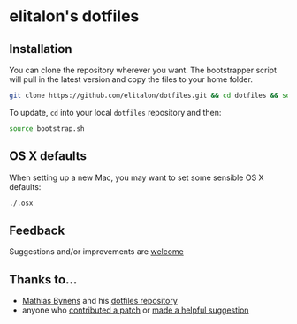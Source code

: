 elitalon's dotfiles
===================


Installation
------------

You can clone the repository wherever you want. The bootstrapper script will pull in the latest version and copy the files to your home folder.

```bash
git clone https://github.com/elitalon/dotfiles.git && cd dotfiles && source bootstrap.sh
```

To update, `cd` into your local `dotfiles` repository and then:

```bash
source bootstrap.sh
```


OS X defaults
----------------------

When setting up a new Mac, you may want to set some sensible OS X defaults:

```bash
./.osx
```


Feedback
--------
Suggestions and/or improvements are [welcome](https://github.com/elitalon/dotfiles/issues)


Thanks to...
------------

* [Mathias Bynens](http://mathiasbynens.be/) and his [dotfiles repository](https://github.com/mathiasbynens/dotfiles)
* anyone who [contributed a patch](https://github.com/elitalon/dotfiles/contributors) or [made a helpful suggestion](https://github.com/elitalon/dotfiles/issues)